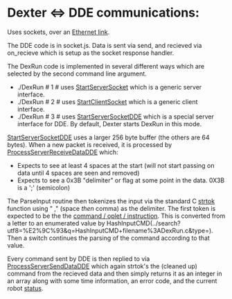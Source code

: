# Dexter <=> DDE communications: 

Uses sockets, over an [Ethernet link](DexterNetworking).

The DDE code is in socket.js. Data is sent via send, and recieved via on_recieve which is setup as the socket response handler. 

The DexRun code is implemented in several different ways which are selected by the second command line argument. 
* ./DexRun # 1 # uses [StartServerSocket](../search?utf8=%E2%9C%93&q=StartServerSocket+filename%3ADexRun.c&type=) which is a generic server interface. 
* ./DexRun # 2 # uses [StartClientSocket](../search?utf8=%E2%9C%93&q=StartClientSocket+filename%3ADexRun.c&type=) which is a generic client interface. 
* ./DexRun # 3 # uses [StartServerSocketDDE](../search?utf8=%E2%9C%93&q=StartServerSocketDDE+filename%3ADexRun.c&type=) which is a special server interface for DDE. By default, Dexter starts DexRun in this mode.

[StartServerSocketDDE](../search?utf8=%E2%9C%93&q=StartServerSocketDDE+filename%3ADexRun.c&type=) uses a larger 256 byte buffer (the others are 64 bytes). When a new packet is received, it is processed by [ProcessServerReceiveDataDDE](../search?utf8=%E2%9C%93&q=ProcessServerReceiveDataDDE+filename%3ADexRun.c&type=)  which:
* Expects to see at least 4 spaces at the start (will not start passing on data until 4 spaces are seen and removed)
* Expects to see a 0x3B "delimiter" or flag at some point in the data. 0X3B is a ';' (semicolon)

The ParseInput routine then tokenizes the input via the standard C [strtok](http://www.massmind.org/techref/language/ccpp/cref/FUNCTIONS/strtok.html) function using " ," (space _then_ comma) as the delimiter. The first token is expected to be the the [command / oplet / instruction](Command-oplet-instruction). This is converted from a letter to an enumerated value by HashInputCMD(../search?utf8=%E2%9C%93&q=HashInputCMD+filename%3ADexRun.c&type=). Then a switch continues the parsing of the command according to that value. 

Every command sent by DDE is then replied to via [ProcessServerSendDataDDE](../search?utf8=%E2%9C%93&q=ProcessServerSendDataDDE+filename%3ADexRun.c&type=) which again strtok's the (cleaned up) command from the recieved data and then simply returns it as an integer in an array along with some time information, an error code, and the current robot [status](status-data).

